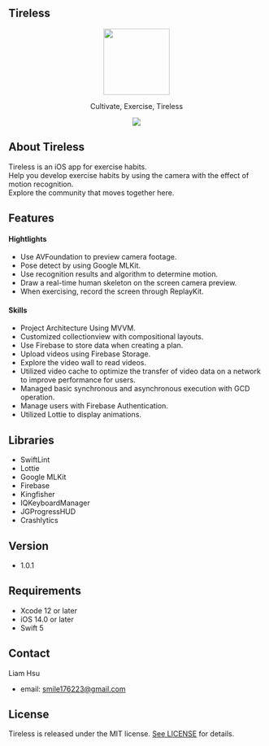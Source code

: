 ## Tireless

<p align="center">
  <img src="https://i.ibb.co/mN0kWdT/Tireless-Icon-001.png" width="130" height="130"/>
</p>

<p align="center">
Cultivate, Exercise, Tireless
</p>

<p align="center">
	<a href="https://apps.apple.com/tw/app/tireless/id1619740150"><img src="https://developer.apple.com/assets/elements/badges/download-on-the-app-store.svg"></a>
</p>

## About Tireless
Tireless is an iOS app for exercise habits.</br>
Help you develop exercise habits by using the camera with the effect of motion recognition.</br>
Explore the community that moves together here.  

## Features
#### Hightlights
- Use AVFoundation to preview camera footage.
- Pose detect by using Google MLKit.
- Use recognition results and algorithm to determine motion.
- Draw a real-time human skeleton on the screen camera preview.
- When exercising, record the screen through ReplayKit.

#### Skills

- Project Architecture Using MVVM.
- Customized collectionview with compositional layouts.
- Use Firebase to store data when creating a plan.
- Upload videos using Firebase Storage.
- Explore the video wall to read videos.
- Utilized video cache to optimize the transfer of video data on a network to improve performance for users.
- Managed basic synchronous and asynchronous execution with GCD operation.
- Manage users with Firebase Authentication.
- Utilized Lottie to display animations.

## Libraries
- SwiftLint
- Lottie
- Google MLKit
- Firebase
- Kingfisher
- IQKeyboardManager
- JGProgressHUD
- Crashlytics

## Version
- 1.0.1

## Requirements
- Xcode 12 or later</br>
- iOS 14.0 or later</br>
- Swift 5

## Contact
Liam Hsu</br>

- email: <smile176223@gmail.com>

## License
Tireless is released under the MIT license. [See LICENSE](https://github.com/smile176223/Tireless/blob/feature/refactor/LICENSE) for details.